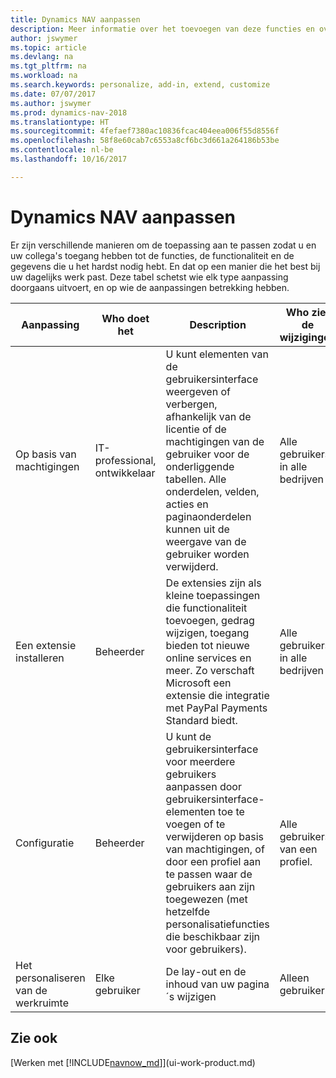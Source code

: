 ```yaml
---
title: Dynamics NAV aanpassen
description: Meer informatie over het toevoegen van deze functies en over het aanpassen van Dynamics NAV.
author: jswymer
ms.topic: article
ms.devlang: na
ms.tgt_pltfrm: na
ms.workload: na
ms.search.keywords: personalize, add-in, extend, customize
ms.date: 07/07/2017
ms.author: jswymer
ms.prod: dynamics-nav-2018
ms.translationtype: HT
ms.sourcegitcommit: 4fefaef7380ac10836fcac404eea006f55d8556f
ms.openlocfilehash: 58f8e60cab7c6553a8cf6bc3d661a264186b53be
ms.contentlocale: nl-be
ms.lasthandoff: 10/16/2017

---
```

# <a name="customizing-dynamics-nav"></a>Dynamics NAV aanpassen
Er zijn verschillende manieren om de toepassing aan te passen zodat u en uw collega's toegang hebben tot de functies, de functionaliteit en de gegevens die u het hardst nodig hebt. En dat op een manier die het best bij uw dagelijks werk past. Deze tabel schetst wie elk type aanpassing doorgaans uitvoert, en op wie de aanpassingen betrekking hebben.

| Aanpassing   |Who doet het|  Description  |  Who ziet de wijzigingen  |  Meer informatie  |
|-----------------|---|---------------|------------------------|--------------------|
|Op basis van machtigingen|IT-professional, ontwikkelaar|U kunt elementen van de gebruikersinterface weergeven of verbergen, afhankelijk van de licentie of de machtigingen van de gebruiker voor de onderliggende tabellen. Alle onderdelen, velden, acties en paginaonderdelen kunnen uit de weergave van de gebruiker worden verwijderd.|Alle gebruikers in alle bedrijven|[Elementen uit de gebruikersinterface verwijderen op basis van machtigingen](https://msdn.microsoft.com/en-us/dynamics-nav/removing-elements-from-the-user-interface-according-to-permissions)|
|Een extensie installeren|Beheerder|De extensies zijn als kleine toepassingen die functionaliteit toevoegen, gedrag wijzigen, toegang bieden tot nieuwe online services en meer. Zo verschaft Microsoft een extensie die integratie met PayPal Payments Standard biedt.|Alle gebruikers in alle bedrijven|[Aanpassen met behulp van extensies](ui-extensions.md)|
|Configuratie|Beheerder| U kunt de gebruikersinterface voor meerdere gebruikers aanpassen door gebruikersinterface-elementen toe te voegen of te verwijderen op basis van machtigingen, of door een profiel aan te passen waar de gebruikers aan zijn toegewezen (met hetzelfde personalisatiefuncties die beschikbaar zijn voor gebruikers).|Alle gebruikers van een profiel. |[Het configureren van de gebruikersinterface voor gebruikers](admin-configure-user-interface.md)|  
|Het personaliseren van de werkruimte|Elke gebruiker|De lay-out en de inhoud van uw pagina´s wijzigen|Alleen gebruiker.|[Het personaliseren van werkruimten](ui-personalization-overview.md)|

## <a name="see-also"></a>Zie ook
[Werken met [!INCLUDE[navnow_md](includes/navnow_md.md)]](ui-work-product.md)  


